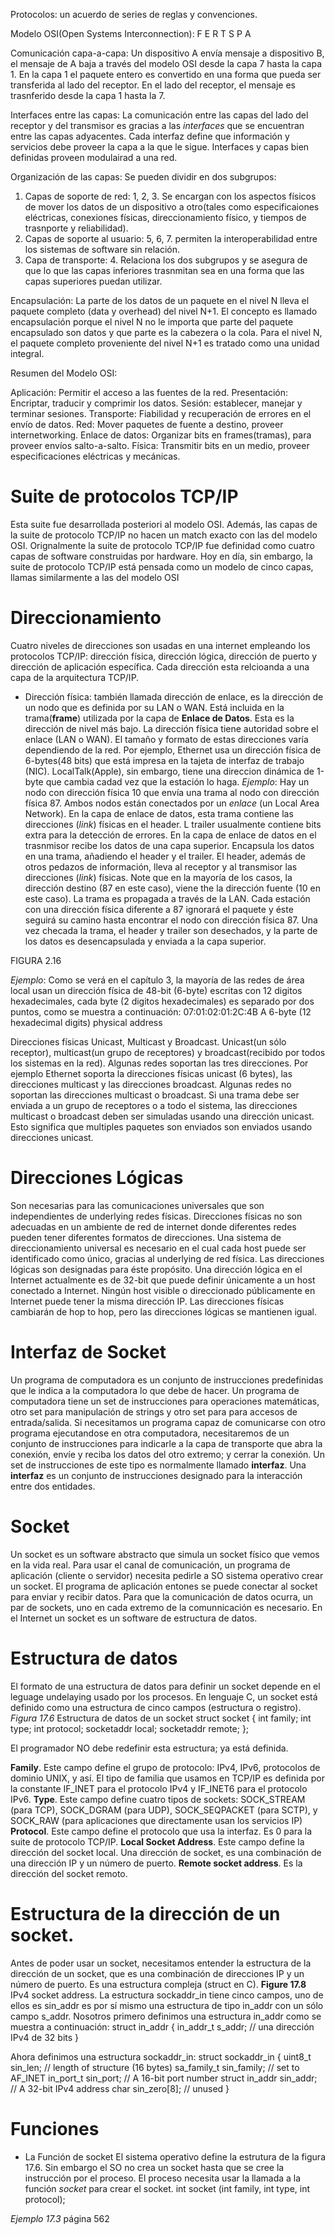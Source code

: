 
Protocolos: un acuerdo de series de reglas y convenciones.

Modelo OSI(Open Systems Interconnection): F E R T S P A



Comunicación capa-a-capa: Un dispositivo A envía mensaje a dispositivo B, el mensaje de A baja a través del modelo OSI desde la capa 7 hasta la capa 1. En la capa 1 el paquete entero es convertido en una forma que pueda ser transferida al lado del receptor. En el lado del receptor, el mensaje es trasnferido desde la capa 1 hasta la 7.

Interfaces entre las capas: La comunicación entre las capas del lado del receptor y del transmisor es gracias a las *interfaces* que se encuentran entre las capas adyacentes. Cada interfaz define que información y servicios debe proveer la capa a la que le sigue. Interfaces y capas bien definidas proveen modulairad a una red.

Organización de las capas: Se pueden dividir en dos subgrupos:
1. Capas de soporte de red: 1, 2, 3. Se encargan con los aspectos físicos de mover los datos de un dispositivo a otro(tales como especificaiones eléctricas, conexiones físicas, direccionamiento físico, y tiempos de trasnporte y reliabilidad).
2. Capas de soporte al usuario: 5, 6, 7. permiten la interoperabilidad entre los sistemas de software sin relación.
3. Capa de transporte: 4. Relaciona los dos subgrupos y se asegura de que lo que las capas inferiores trasnmitan sea en una forma que las capas superiores puedan utilizar.

Encapsulación: La parte de los datos de un paquete en el nivel N lleva el paquete completo (data y overhead) del nivel N+1. El concepto es llamado encapsulación porque el nivel N no le importa que parte del paquete encapsulado son datos y que parte es la cabezera o la cola. Para el nivel N, el paquete completo proveniente del nivel N+1 es tratado como una unidad integral.

Resumen del Modelo OSI:

Aplicación: Permitir el acceso a las fuentes de la red.
Presentación: Encriptar, traducir y comprimir los datos.
Sesión: establecer, manejar y terminar sesiones.
Transporte: Fiabilidad y recuperación de errores en el envío de datos.
Red: Mover paquetes de fuente a destino, proveer internetworking.
Enlace de datos: Organizar bits en frames(tramas), para proveer envíos salto-a-salto.
Física: Transmitir bits en un medio, proveer especificaciones eléctricas y mecánicas.

# Suite de protocolos TCP/IP

Esta suite fue desarrollada posteriori al modelo OSI. Además, las capas de la suite de protocolo TCP/IP no hacen un match exacto con las del modelo OSI. Orignalmente la suite de protocolo TCP/IP fue definidad como cuatro capas de software construidas por hardware. Hoy en día, sin embargo, la suite de protocolo TCP/IP está pensada como un modelo de cinco capas, llamas similarmente a las del modelo OSI


# Direccionamiento
Cuatro niveles de direcciones son usadas en una internet empleando los protocolos TCP/IP: dirección física, dirección lógica, dirección de puerto y dirección de aplicación específica. Cada dirección esta relcioanda a una capa de la arquitectura TCP/IP.

* Dirección física: también llamada dirección de enlace, es la dirección de un nodo que es definida por su LAN o WAN. Está incluida en la trama(**frame**) utilizada por la capa de **Enlace de Datos**. Esta es la dirección de nivel más bajo. La dirección física tiene autoridad sobre el enlace (LAN o WAN). El tamaño y formato de estas direcciones varía dependiendo de la red. Por ejemplo, Ethernet usa un dirección física de 6-bytes(48 bits) que está impresa en la tajeta de interfaz de trabajo (NIC). LocalTalk(Apple), sin embargo, tiene una direccion dinámica de 1-byte que cambia cadad vez que la estación lo haga. 
_Ejemplo_: Hay un nodo con dirección física 10 que envía una trama al nodo con dirección física 87. Ambos nodos están conectados por un *enlace* (un Local Area Network). En la capa de enlace de datos, esta trama contiene las direcciones (*link*) físicas en el header. L trailer usualmente contiene bits extra para la detección de errores. En la capa de enlace de datos en el trasnmisor recibe los datos de una capa superior. Encapsula los datos en una trama, añadiendo el header y el trailer. El header, además de otros pedazos de información, lleva al receptor y al transmisor las direcciones (*link*) físicas. Note que en la mayoría de los casos, la dirección destino (87 en este caso), viene the la dirección fuente (10 en este caso). La trama es propagada a través de la LAN. Cada estación con una dirección física diferente a 87 ignorará el paquete y éste seguirá su camino hasta encontrar el nodo con dirección física 87. Una vez checada la trama, el header y trailer son desechados, y la parte de los datos es desencapsulada y enviada a la capa superior.

FIGURA 2.16

_Ejemplo_: Como se verá en el capítulo 3, la mayoría de las redes de área local usan un dirección física de 48-bit (6-byte) escritas con 12 digitos hexadecimales, cada byte (2 digitos hexadecimales) es separado por dos puntos, como se muestra a continuación:
							07:01:02:01:2C:4B
					A 6-byte (12 hexadecimal digits) physical address

Direcciones físicas Unicast, Multicast y Broadcast.
Unicast(un sólo receptor), multicast(un grupo de receptores) y broadcast(recibido por todos los sistemas en la red). Algunas redes soportan las tres direcciones. Por ejemplo Ethernet soporta la direcciones físicas unicast (6 bytes), las direcciones multicast y las direcciones broadcast. Algunas redes no soportan las direcciones multicast o broadcast. Si una trama debe ser enviada a un grupo de receptores o a todo el sistema, las direcciones multicast o broadcast deben ser simuladas usando una dirección unicast. Esto significa que multiples paquetes son enviados son enviados usando direcciones unicast.

# Direcciones Lógicas
Son necesarias para las comunicaciones universales que son independientes de underlying redes físicas. Direcciones físicas no son adecuadas en un ambiente de red de internet donde diferentes redes pueden tener diferentes formatos de direcciones. Una sistema de direccionamiento universal es necesario en el cual cada host puede ser identificado como único, gracias al underlying de red física. Las direcciones lógicas son designadas para éste propósito. Una dirección lógica en el Internet actualmente es de 32-bit que puede definir únicamente a un host conectado a Internet. Ningún host visible o direccionado públicamente en Internet puede tener la misma dirección IP.
Las direcciones físicas cambiarán de hop to hop, pero las direcciones lógicas se mantienen igual.

# Interfaz de Socket
Un programa de computadora es un conjunto de instrucciones predefinidas que le indica a la computadora lo que debe de hacer. Un programa de computadora tiene un set de instrucciones para operaciones matemáticas, otro set para manipulación de strings y otro set para para accesos de entrada/salida. Si necesitamos un programa capaz de comunicarse con otro programa ejecutandose en otra computadora, necesitaremos de un conjunto de instrucciones para indicarle a la capa de transporte que abra la conexión, envíe y reciba los datos del otro extremo; y cerrar la conexión. Un set de instrucciones de este tipo es normalmente llamado **interfaz**.
Una **interfaz** es un conjunto de instrucciones designado para la interacción entre dos entidades.

# Socket
Un socket es un software abstracto que simula un socket físico que vemos en la vida real. Para usar el canal de comunicación, un programa de aplicación (cliente o servidor) necesita pedirle a SO sistema operativo crear un socket. El programa de aplicación entones se puede conectar al socket para enviar y recibir datos. Para que la comunicación de datos ocurra, un par de sockets, uno en cada extremo de la comunnicación es necesario. En el Internet un socket es un software de estructura de datos.

# Estructura de datos
El formato de una estructura de datos para definir un socket depende en el leguage undelaying usado por los procesos. En lenguaje C, un socket está definido como una estructura de cinco campos (estructura o registro).
_Figura 17.6_ Estructura de datos de un socket
	struct socket
	{
		int family;
		int type;
		int protocol;
		socketaddr local;
		socketaddr remote;
	};

El programador NO debe redefinir esta estructura; ya está definida.

**Family**. Este campo define el grupo de protocolo: IPv4, IPv6, protocolos de dominio UNIX, y así. El tipo de familia que usamos en TCP/IP es definida por la constante IF_INET para el protocolo IPv4 y IF_INET6 para el protocolo IPv6.
**Type**. Este campo define cuatro tipos de sockets: SOCK_STREAM (para TCP), SOCK_DGRAM (para UDP), SOCK_SEQPACKET (para SCTP), y SOCK_RAW (para aplicaciones que directamente usan los servicios IP)
**Protocol**. Este campo define el protocolo que usa la interfaz. Es 0 para la suite de protocolo TCP/IP.
**Local Socket Address**. Este campo define la dirección del socket local. Una dirección de socket, es una combinación de una dirección IP y un número de puerto.
**Remote socket address**. Es la dirección del socket remoto.

# Estructura de la dirección de un socket.
Antes de poder usar un socket, necesitamos entender la estructura de la dirección de un socket, que es una combinación de direcciones IP y un número de puerto. Es una estructura compleja (struct en C).
__Figure 17.8__ IPv4 socket address.
La estructura sockaddr_in tiene cinco campos, uno de ellos es sin_addr es por sí mismo una estructura de tipo in_addr con un sólo campo s_addr. Nosotros primero definimos una estructura in_addr como se muestra a continuación:
struct in_addr
{
	in_addr_t s_addr; // una dirección IPv4 de 32 bits
}

Ahora definimos una estructura sockaddr_in:
struct sockaddr_in
{
	uint8_t sin_len; // length of structure (16 bytes)
	sa_family_t sin_family; // set to AF_INET
	in_port_t sin_port; // A 16-bit port number
	struct in_addr sin_addr; // A 32-bit IPv4 address
	char sin_zero[8]; // unused
}

# Funciones
* La Función de socket
El sistema operativo define la estrutura de la figura 17.6. Sin embargo el SO no crea un socket hasta que se cree la instrucción por el proceso. El proceso necesita usar la llamada a la función _socket_  para crear el socket.
	int socket (int family, int type, int protocol);

_Ejemplo 17.3_ página 562


